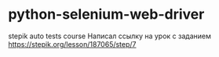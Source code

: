 # python-selenium-web-driver
stepik auto tests course
Написал ссылку на урок с заданием https://stepik.org/lesson/187065/step/7
